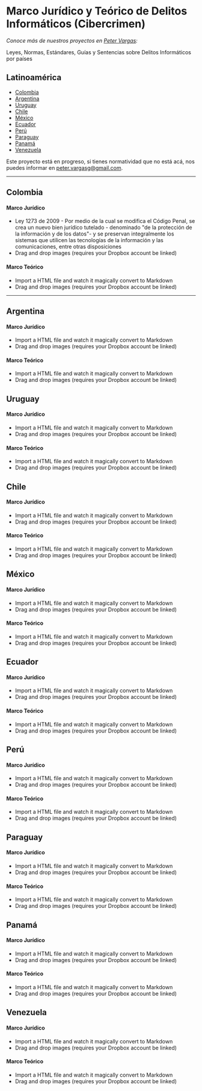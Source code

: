 # Marco Jurídico y Teórico de Delitos Informáticos (Cibercrimen)
_Conoce más de nuestros proyectos en [Peter Vargas](https://petervargas.com):_

Leyes, Normas, Estándares, Guías y Sentencias sobre Delitos Informáticos por países

## Latinoamérica

* [Colombia](#Colombia)
* [Argentina](#Colombia)
* [Uruguay](#Colombia)
* [Chile](#Colombia)
* [México](#Colombia)
* [Ecuador](#Colombia)
* [Perú](#Colombia)
* [Paraguay](#Colombia)
* [Panamá](#Colombia)
* [Venezuela](#Colombia)

Este proyecto está en progreso, si tienes normatividad que no está acá, nos puedes informar en peter.vargasg@gmail.com.

-------------

## Colombia

#### Marco Jurídico

  - Ley 1273 de 2009 - Por medio de la cual se modifica el Código Penal, se crea un nuevo bien jurídico tutelado - denominado "de la protección de la información y de los datos"- y se preservan integralmente los sistemas que utilicen las tecnologías de la información y las comunicaciones, entre otras disposiciones
  - Drag and drop images (requires your Dropbox account be linked)

#### Marco Teórico

  - Import a HTML file and watch it magically convert to Markdown
  - Drag and drop images (requires your Dropbox account be linked)
-------------
## Argentina

#### Marco Jurídico

  - Import a HTML file and watch it magically convert to Markdown
  - Drag and drop images (requires your Dropbox account be linked)

#### Marco Teórico

  - Import a HTML file and watch it magically convert to Markdown
  - Drag and drop images (requires your Dropbox account be linked)
  
## Uruguay

#### Marco Jurídico

  - Import a HTML file and watch it magically convert to Markdown
  - Drag and drop images (requires your Dropbox account be linked)

#### Marco Teórico

  - Import a HTML file and watch it magically convert to Markdown
  - Drag and drop images (requires your Dropbox account be linked)
  
## Chile

#### Marco Jurídico

  - Import a HTML file and watch it magically convert to Markdown
  - Drag and drop images (requires your Dropbox account be linked)

#### Marco Teórico

  - Import a HTML file and watch it magically convert to Markdown
  - Drag and drop images (requires your Dropbox account be linked)
  
## México

#### Marco Jurídico

  - Import a HTML file and watch it magically convert to Markdown
  - Drag and drop images (requires your Dropbox account be linked)

#### Marco Teórico

  - Import a HTML file and watch it magically convert to Markdown
  - Drag and drop images (requires your Dropbox account be linked)
  
## Ecuador

#### Marco Jurídico

  - Import a HTML file and watch it magically convert to Markdown
  - Drag and drop images (requires your Dropbox account be linked)

#### Marco Teórico

  - Import a HTML file and watch it magically convert to Markdown
  - Drag and drop images (requires your Dropbox account be linked)
  
## Perú

#### Marco Jurídico

  - Import a HTML file and watch it magically convert to Markdown
  - Drag and drop images (requires your Dropbox account be linked)

#### Marco Teórico

  - Import a HTML file and watch it magically convert to Markdown
  - Drag and drop images (requires your Dropbox account be linked)
  
## Paraguay

#### Marco Jurídico

  - Import a HTML file and watch it magically convert to Markdown
  - Drag and drop images (requires your Dropbox account be linked)

#### Marco Teórico

  - Import a HTML file and watch it magically convert to Markdown
  - Drag and drop images (requires your Dropbox account be linked)
  
## Panamá

#### Marco Jurídico

  - Import a HTML file and watch it magically convert to Markdown
  - Drag and drop images (requires your Dropbox account be linked)

#### Marco Teórico

  - Import a HTML file and watch it magically convert to Markdown
  - Drag and drop images (requires your Dropbox account be linked)
  
## Venezuela

#### Marco Jurídico

  - Import a HTML file and watch it magically convert to Markdown
  - Drag and drop images (requires your Dropbox account be linked)

#### Marco Teórico

  - Import a HTML file and watch it magically convert to Markdown
  - Drag and drop images (requires your Dropbox account be linked)

